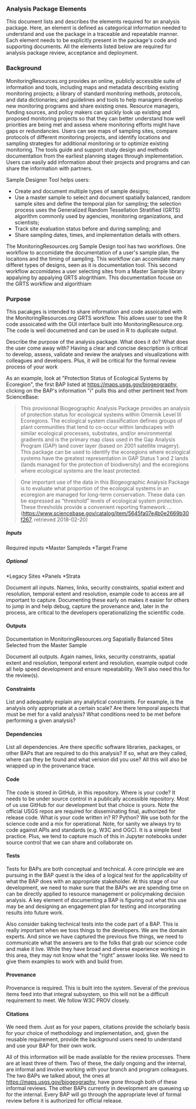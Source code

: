 ### Analysis Package Elements
This document lists and describes the elements required for an analysis package. Here, an element is defined as categorical information needed to understand and use the package in a traceable and repeatable manner. Each element needs to be explicitly present in the package's code and supporting documents. All the elements listed below are required for analysis package review, acceptance and deployment.

### Background

MonitoringResources.org provides an online, publicly accessible suite of information and tools, including maps and metadata describing existing monitoring projects; a library of standard monitoring methods, protocols, and data dictionaries; and guidelines and tools to help managers develop new monitoring programs and share existing ones. Resource managers, funding sources, and policy makers can quickly look up existing and proposed monitoring projects so that they can better understand how well priorities are being met and assess where monitoring efforts might have gaps or redundancies. Users can see maps of sampling sites, compare protocols of different monitoring projects, and identify locations and sampling strategies for additional monitoring or to optimize existing monitoring. The tools guide and support study design and methods documentation from the earliest planning stages through implementation. Users can easily add information about their projects and programs and can share the information with partners. 

Sample Designer Tool helps users: 
* Create and document multiple types of sample designs;
* Use a master sample to select and document spatially balanced, random sample sites and define the temporal plan for sampling; the selection process uses the Generalized Random Tessellation Stratified (GRTS) algorithm commonly used by agencies, monitoring organizations, and scientists;
* Track site evaluation status before and during sampling; and
* Share sampling dates, times, and implementation details with others.

The MonitoringResources.org Sample Design tool has two workflows. One workflow to accomidate the documentation of a user's sample plan, the locaitons and the timing of sampling. This workflow can accomidate many differet types of designs, seen as it is documentation tool. This second workflow accomidates a user selecting sites from a Master Sample library appalying by appalying GRTS alogrithiam. This documentation focuse on the GRTS workflow and algorithiam 

### Purpose
This pacakges is intended to share information and code assoicated with the MonitoringResources.org GRTS workflow.  This allows user to see the R code assoicated with the GUI interface built into MonitoringResource.org. The code is well documetned and can be used in R to duplicate output. 




Describe the purpose of the analysis package. What does it do? What does the user come away with? Having a clear and concise description is critical to develop, assess, validate and review the analyses and visualizations with colleagues and developers. Plus, it will be critical for the formal review process of your work

As an example, look at "Protection Status of Ecological Systems by Ecoregion", the first BAP listed at <https://maps.usgs.gov/biogeography>, clicking on the BAP's information "i" pulls this and other pertinent text from ScienceBase:
> This provisional Biogeographic Analysis Package provides an analysis of protection status for ecological systems within Omernik Level III Ecoregions.  The ecological system classification defines groups of plant communities that tend to co-occur within landscapes with similar ecological processes, substrates, and/or environmental gradients and is the primary map class used in the Gap Analysis Program (GAP) land cover layer (based on 2001 satellite imagery).  This package can be used to identify the ecoregions where ecological systems have the greatest representation in GAP Status 1 and 2 lands (lands managed for the protection of biodiversity) and the ecoregions where ecological systems are the least protected.

> One important use of the data in this Biogeographic Analysis Package is to evaluate what proportion of the ecological systems in an ecoregion are managed for long-term conservation. These data can be expressed as “threshold” levels of ecological system protection. These thresholds provide a convenient reporting framework ... (<https://www.sciencebase.gov/catalog/item/5645fa07e4b0e2669b30f267>, retrieved 2018-02-20)

##### Inputs
Required inputs 
*Master Sampleds 
*Target Frame

##### Optional 
*Legacy Sites 
*Panels
*Strata 


Document all inputs. Names, links, security constraints, spatial extent and resolution, temporal extent and resolution, example code to access are all important to capture. Documenting these early on makes it easier for others to jump in and help debug, capture the provenance and, later in the process, are critical to the developers operationalizing the scientific code.

#### Outputs

Documentation in MonitoringResources.org 
Sapatially Balanced Sites Selected from the Master Sample 

Document all outputs. Again names, links, security constraints, spatial extent and resolution, temporal extent and resolution, example output code all help speed development and ensure repeatability. We'll also need this for the review(s).

#### Constraints
List and adequately explain any analytical constraints. For example, is the analysis only appropriate at a certain scale? Are there temporal aspects that must be met for a valid analysis? What conditions need to be met before performing a given analysis?

#### Dependencies
List all dependencies. Are there specific software libraries, packages, or other BAPs that are required to do this analysis? If so, what are they called, where can they be found and what version did you use? All this will also be wrapped up in the provenance trace.

#### Code
The code is stored in GitHub, in this repository. 
Where is your code? It needs to be under source control in a publically accessible repository. Most of us use GitHub for our development but that choice is yours. Note the official USGS repos are required for disseminating final, authorized for release code. What is your code written in? R? Python? We use both for the science code and a mix for operational. Note, for sanity we always try to code against APIs and standards (e.g. W3C and OGC). It is a simple best practice. Plus, we tend to capture much of this in Jupyter notebooks under source control that we can share and collaborate on.

#### Tests
Tests for BAPs are both conceptual and technical. A core principle we are pursuing in the BAP quest is the idea of a logical test for the applicability of what the BAP does with an appropriate stakeholder. At this stage of our development, we need to make sure that the BAPs we are spending time on can be directly applied to resource management or policymaking decision analysis. A key element of documenting a BAP is figuring out what this use may be and designing an engagement plan for testing and incorporating results into future work.

Also consider baking technical tests into the code part of a BAP. This is really important when we toss things to the developers. We are the domain experts. And since we have captured the previous five things, we need to communicate what the answers are to the folks that grab our science code and make it live. While they have broad and diverse experience working in this area, they may not know what the "right" answer looks like. We need to give them examples to work with and build from.

#### Provenance
Provenance is required. This is built into the system. Several of the previous items feed into that integral subsystem, so this will not be a difficult requirement to meet. We follow W3C PROV closely.

#### Citations
We need them. Just as for your papers, citations provide the scholarly basis for your choice of methodology and implementation, and, given the reusable requirement, provide the background users need to understand and use your BAP for their own work.

All of this information will be made available for the review processes. There are at least three of them. Two of these, the daily ongoing and the internal, are informal and involve working with your branch and program colleagues. The two BAPs we talked about, the ones at <https://maps.usgs.gov/biogeography>, have gone through both of these informal reviews. The other BAPs currently in development are queueing up for the internal. Every BAP will go through the appropriate level of formal review before it is authorized for official release.
